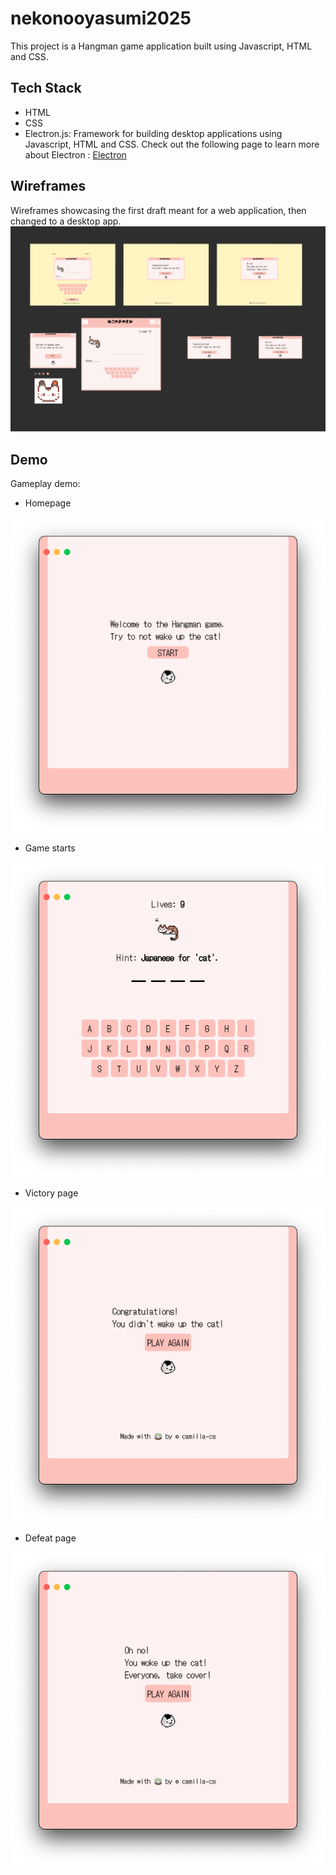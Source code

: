 # nekonooyasumi2025
This project is a Hangman game application built using Javascript, HTML and CSS. 

## Tech Stack 
- HTML
- CSS
- Electron.js: Framework for building desktop applications using Javascript, HTML and CSS. Check out the following page to learn more about Electron : [Electron](https://www.electronjs.org/)

## Wireframes 
Wireframes showcasing the first draft meant for a web application, then changed to a desktop app. 
![Wireframe](/assets/wireframe.png)

## Demo 
Gameplay demo: 

* Homepage 

![Homepage](/assets/demo-1.png)

* Game starts

![Game](/assets/demo-2.png)

* Victory page

![Victory](/assets/demo-3.png)

* Defeat page

![Loss](/assets/demo-4.png)

